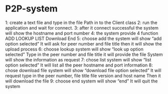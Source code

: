 # P2P-system
1: create a text file and type in the file Path in to the Client class
2: run the application and wait for connect.
3: after it connect successful the system will show the hostname and port number
4: the system provide 4 function ADD
LOOKUP
LIST
Download
End
5: choose add the system will show “add option selected”
It will ask for peer number and file title then it will show the upload process
6: choose lookup system will show “look up option selected” Type in the peer number and file title it will provide the file
System will show the information as request
7: chose list system will show “list option selected”
It will list all the peer hostname and port information
8: chose download file system will show “download file option selected”
It will request type in the peer number, file title file version and host name
Then it will download the file
9: choose end system will show “end” It will quit the system
